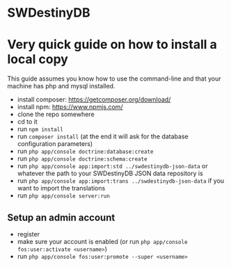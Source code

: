 SWDestinyDB
=======

# Very quick guide on how to install a local copy

This guide assumes you know how to use the command-line and that your machine has php and mysql installed.

- install composer: https://getcomposer.org/download/
- install npm: https://www.npmjs.com/
- clone the repo somewhere
- cd to it
- run `npm install`
- run `composer install` (at the end it will ask for the database configuration parameters)
- run `php app/console doctrine:database:create`
- run `php app/console doctrine:schema:create`
- run `php app/console app:import:std ../swdestinydb-json-data` or whatever the path to your SWDestinyDB JSON data repository is
- run `php app/console app:import:trans ../swdestinydb-json-data` if you want to import the translations
- run `php app/console server:run`

## Setup an admin account

- register
- make sure your account is enabled (or run `php app/console fos:user:activate <username>`)
- run `php app/console fos:user:promote --super <username>`
